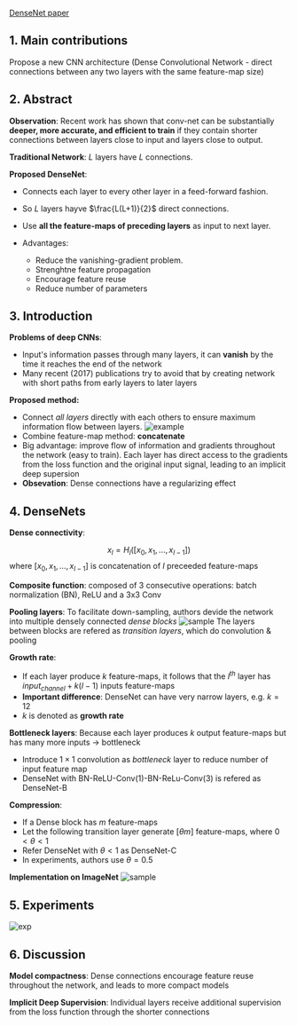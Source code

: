 [DenseNet paper](http://openaccess.thecvf.com/content_cvpr_2017/html/Huang_Densely_Connected_Convolutional_CVPR_2017_paper.html)

## **1. Main contributions**
Propose a new CNN architecture (Dense Convolutional Network - direct connections between any two layers with the same feature-map size)

## **2. Abstract**

**Observation**: Recent work has shown that conv-net can be substantially **deeper, more accurate, and efficient to train** if they contain shorter connections between layers close to input and layers close to output.

**Traditional Network**: $L$ layers have $L$ connections.

**Proposed DenseNet**:

- Connects each layer to every other layer in a feed-forward fashion.

- So $L$ layers hayve $\frac{L(L+1)}{2}$ direct connections.

- Use **all the feature-maps of preceding layers** as input to next layer.

- Advantages:
    - Reduce the vanishing-gradient problem.
    - Strenghtne feature propagation
    - Encourage feature reuse
    - Reduce number of parameters

## **3. Introduction**

**Problems of deep CNNs**:
- Input's information passes through many layers, it can **vanish** by the time it reaches the end of the network
- Many recent (2017) publications try to avoid that by creating network with short paths from early layers to later layers
  
**Proposed method:**
- Connect *all layers* directly with each others to ensure maximum information flow between layers.
![example](samplenet.png)
- Combine feature-map method: **concatenate**
- Big advantage: improve flow of information and gradients throughout the network (easy to train). Each layer has direct access to the gradients from the loss function and the original input signal, leading to an implicit deep supersion
- **Obsevation**: Dense connections have a regularizing effect

## **4. DenseNets**

**Dense connectivity**:

$$x_l = H_l([x_0, x_1,..., x_{l-1}])$$
where $[x_0, x_1,..., x_{l-1}]$ is concatenation of $l$ preceeded feature-maps

**Composite function**: composed of 3 consecutive operations: batch normalization (BN), ReLU and a 3x3 Conv

**Pooling layers**: To facilitate down-sampling, authors devide the network into multiple densely connected *dense blocks*
![sample](densenet.png)
The layers between blocks are refered as *transition layers*, which do convolution & pooling

**Growth rate**: 
- If each layer produce $k$ feature-maps, it follows that the $l^{th}$ layer has $input_{channel} + k(l-1)$ inputs feature-maps
- **Important difference**: DenseNet can have very narrow layers, e.g. $k=12$
- $k$ is denoted as **growth rate**

**Bottleneck layers**: Because each layer produces $k$ output feature-maps but has many more inputs $\to$ bottleneck
- Introduce $1 \times 1$ convolution as *bottleneck* layer to reduce number of input feature map
- DenseNet with BN-ReLU-Conv(1)-BN-ReLu-Conv(3) is refered as DenseNet-B
  
**Compression**:
- If a Dense block has $m$ feature-maps
- Let the following transition layer generate $[\theta m]$ feature-maps, where $0 < \theta < 1$
- Refer DenseNet with $\theta < 1$ as DenseNet-C
- In experiments, authors use $\theta = 0.5$

**Implementation on ImageNet**
![sample](densenets.png)

## **5. Experiments**
![exp](densenet_exp.png)

## **6. Discussion**

**Model compactness**: Dense connections encourage feature reuse throughout the network, and leads to more compact models

**Implicit Deep Supervision**: Individual layers receive additional supervision from the loss function through the shorter connections
